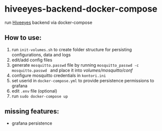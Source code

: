 # hiveeyes-backend-docker-compose
run [Hiveeyes](https://hiveeyes.org/) backend via docker-compose

## How to use:
<ol>
  <li>run <code>init-volumes.sh</code> to create folder structure for persisting configurations, data and logs</li>
  <li>edit/add config files</li>
  <li>generate <code>mosquitto.passwd</code> file by running <code>mosquitto_passwd -c mosquitto.passwd <username></code> and place it into <em>volumes/mosquitto/conf</em></li>
  <li>configure mosquitto credentials in <code>kontori.ini</code></li>
  <li>set userid in <code>docker-compose.yml</code> to provide persistence permissions to grafana</li>
  <li>edit <code>.env</code> file (optional)</li>
  <li>run <code>sudo docker-compose up</code></li>
</ol>

## missing features:
- grafana persistence
